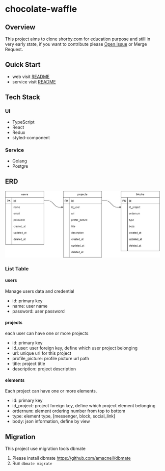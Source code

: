 # chocolate-waffle

## Overview
This project aims to clone shorby.com for education purpose and still in very early state, if you want to contribute please [Open Issue](https://github.com/billysutomo/chocolate-waffle/issues/new/choose) or Merge Request.

## Quick Start
* web visit [README](./web/README.md)
* service visit [README](./web/README.md)

## Tech Stack
### UI
* TypeScript
* React
* Redux
* styled-component
### Service
* Golang
* Postgre

## ERD

![ERD Image](erd.jpg)
### List Table
#### users
Manage users data and credential
* id: primary key
* name: user name
* password: user password
#### projects
each user can have one or more projects
* id: primary key
* id_user: user foreign key, define which user project belonging
* url: unique url for this project
* profile_picture: profile picture url path 
* title: project title
* description: project description
#### elements
Each project can have one or more elements. 
* id: primary key
* id_project: project foreign key, define which project element belonging
* ordernum: element ordering number from top to bottom
* type: element type, [messenger, block, social_link]
* body: json information, define by view


## Migration

This project use migration tools dbmate
1. Please install dbmate https://github.com/amacneil/dbmate
2. Run `dbmate migrate`
